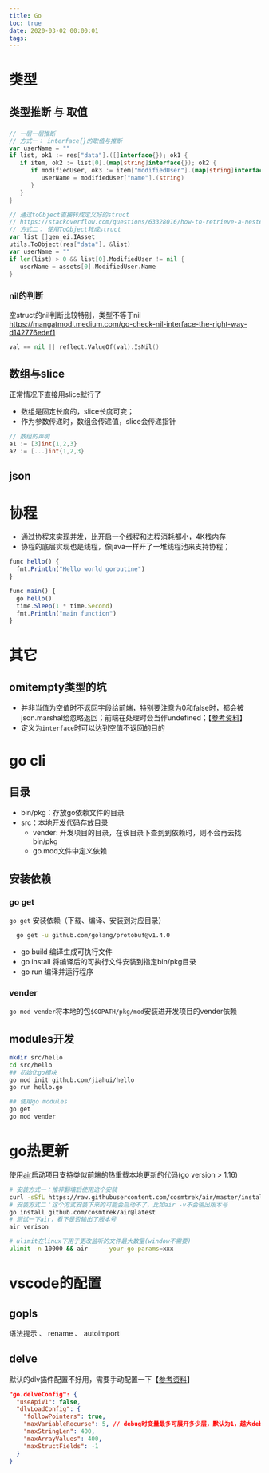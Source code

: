 ```yaml
---
title: Go
toc: true
date: 2020-03-02 00:00:01
tags:
---
```



# 类型
## 类型推断 与 取值
### 
```go
// 一层一层推断
// 方式一： interface{}的取值与推断
var userName = ""
if list, ok1 := res["data"].([]interface{}); ok1 {
   if item, ok2 := list[0].(map[string]interface{}); ok2 {
      if modifiedUser, ok3 := item["modifiedUser"].(map[string]interface{}); ok3 {
         userName = modifiedUser["name"].(string)
      }
   }
}

// 通过toObject直接转成定义好的struct
// https://stackoverflow.com/questions/63328016/how-to-retrieve-a-nested-json-value-in-a-top-level-struct-in-golang
// 方式二： 使用ToObject转成struct
var list []gen_ei.IAsset
utils.ToObject(res["data"], &list)
var userName = ""
if len(list) > 0 && list[0].ModifiedUser != nil {
   userName = assets[0].ModifiedUser.Name
}

```

### nil的判断
空struct的nil判断比较特别，类型不等于nil
https://mangatmodi.medium.com/go-check-nil-interface-the-right-way-d142776edef1
```go
val == nil || reflect.ValueOf(val).IsNil()
```

## 数组与slice
正常情况下直接用slice就行了
* 数组是固定长度的，slice长度可变；
* 作为参数传递时，数组会传递值，slice会传递指针
```go
// 数组的声明
a1 := [3]int{1,2,3}
a2 := [...]int{1,2,3}
```


## json


# 协程
* 通过协程来实现并发，比开启一个线程和进程消耗都小，4K栈内存
* 协程的底层实现也是线程，像java一样开了一堆线程池来支持协程；

```js
func hello() {  
  fmt.Println("Hello world goroutine")
}

func main() {  
  go hello()
  time.Sleep(1 * time.Second)
  fmt.Println("main function")
}
```


# 其它
## omitempty类型的坑
* 并非当值为空值时不返回字段给前端，特别要注意为0和false时，都会被json.marshal给忽略返回；前端在处理时会当作undefined；【[参考资料](https://ethancai.github.io/2016/06/23/bad-parts-about-json-serialization-in-Golang/)】
* 定义为`interface`时可以达到空值不返回的目的


# go cli
## 目录
* bin/pkg：存放go依赖文件的目录
* src：本地开发代码存放目录
  * vender: 开发项目的目录，在该目录下查到到依赖时，则不会再去找bin/pkg
  * go.mod文件中定义依赖

## 安装依赖
### go get
`go get` 安装依赖（下载、编译、安装到对应目录）
```sh
  go get -u github.com/golang/protobuf@v1.4.0
```
* go build 编译生成可执行文件
* go install 将编译后的可执行文件安装到指定bin/pkg目录
* go run 编译并运行程序

### vender
`go mod vender`将本地的包`$GOPATH/pkg/mod`安装进开发项目的vender依赖


## modules开发
```sh
mkdir src/hello
cd src/hello
## 初始化go模块
go mod init github.com/jiahui/hello
go run hello.go

## 使用go modules
go get
go mod vender
```

# go热更新
使用[air](https://github.com/cosmtrek/air)启动项目支持类似前端的热重载本地更新的代码(go version > 1.16)
```sh
# 安装方式一：推荐翻墙后使用这个安装
curl -sSfL https://raw.githubusercontent.com/cosmtrek/air/master/install.sh | sh -s -- -b $(go env GOPATH)/bin
# 安装方式二：这个方式安装下来的可能会启动不了，比如air -v不会输出版本号
go install github.com/cosmtrek/air@latest
# 测试一下air，看下是否输出了版本号
air verison

# ulimit在linux下用于更改监听的文件最大数量(window不需要)
ulimit -n 10000 && air -- --your-go-params=xxx
```

# vscode的配置
## gopls
语法提示 、 rename 、 autoimport

## delve
默认的dlv插件配置不好用，需要手动配置一下【[参考资料](https://itnext.io/golang-bits-better-debugging-in-vscode-599bc5b018da)】
```json
"go.delveConfig": {
  "useApiV1": false,
  "dlvLoadConfig": {
    "followPointers": true,
    "maxVariableRecurse": 5, // debug时变量最多可展开多少层，默认为1，越大debug启动越慢
    "maxStringLen": 400,
    "maxArrayValues": 400,
    "maxStructFields": -1
  }
}
```
